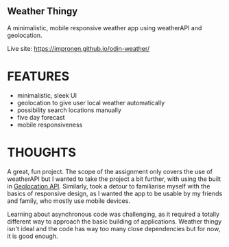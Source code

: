 ## Weather Thingy

A minimalistic, mobile responsive weather app using weatherAPI and geolocation.

Live site: https://impronen.github.io/odin-weather/

# FEATURES

- minimalistic, sleek UI
- geolocation to give user local weather automatically
- possibility search locations manually
- five day forecast
- mobile responsiveness

# THOUGHTS

A great, fun project. The scope of the assignment only covers the use of weatherAPI but I wanted to take the project a bit further, with using the built in [Geolocation API](https://developer.mozilla.org/en-US/docs/Web/API/Geolocation_API). Similarly, took a detour to familiarise myself with the basics of responsive design, as I wanted the app to be usable by my friends and family, who mostly use mobile devices.

Learning about asynchronous code was challenging, as it required a totally different way to approach the basic building of applications. Weather thingy isn't ideal and the code has way too many close dependencies but for now, it is good enough.
